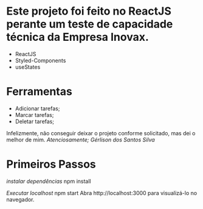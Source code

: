 # Este projeto foi feito no ReactJS perante um teste de capacidade técnica da Empresa Inovax.
- ReactJS
- Styled-Components
- useStates

# Ferramentas
- Adicionar tarefas;
- Marcar tarefas;
- Deletar tarefas;

Infelizmente, não conseguir deixar o projeto conforme solicitado, mas dei o melhor de mim.
*Atenciosamente; Gérlison dos Santos Silva*

# Primeiros Passos
*instalar dependências*
npm install

*Executar localhost*
npm start
Abra http://localhost:3000 para visualizá-lo no navegador.
